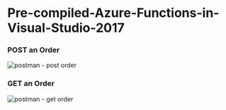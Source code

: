 # Pre-compiled-Azure-Functions-in-Visual-Studio-2017

### POST an Order
![postman - post order](https://cloud.githubusercontent.com/assets/4686866/26531743/14cbd97e-43f0-11e7-9e23-25e4d3635884.png)

### GET an Order
![postman - get order](https://cloud.githubusercontent.com/assets/4686866/26531777/9ccdb478-43f0-11e7-8a21-fa205df0d990.png)

